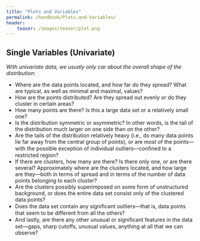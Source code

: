 ```yaml
---
title: "Plots and Variables"
permalink: /handbook/Plots-and-Variables/
header:
    teaser: /images/teaser/plot.png
---
```


## Single Variables (Univariate)

*With univariate data, we usualy only car about the overall shape of the distribution:*
- Where are the data points located, and how far do they spread? What are typical, as well as minimal and maximal, values? 
- How are the points distributed? Are they spread out evenly or do they cluster in certain areas? 
- How many points are there? Is this a large data set or a relatively small one? 
- Is the distribution symmetric or asymmetric? In other words, is the tail of the distribution much larger on one side than on the other? 
- Are the tails of the distribution relatively heavy (i.e., do many data points lie far away from the central group of points), or are most of the points—with the possible exception of individual outliers—conﬁned to a restricted region? 
- If there are clusters, how many are there? Is there only one, or are there several? Approximately where are the clusters located, and how large are they—both in terms of spread and in terms of the number of data points belonging to each cluster? 
- Are the clusters possibly superimposed on some form of unstructured background, or does the entire data set consist only of the clustered data points? 
- Does the data set contain any signiﬁcant outliers—that is, data points that seem to be different from all the others? 
- And lastly, are there any other unusual or signiﬁcant features in the data set—gaps, sharp cutoffs, unusual values, anything at all that we can observe?

